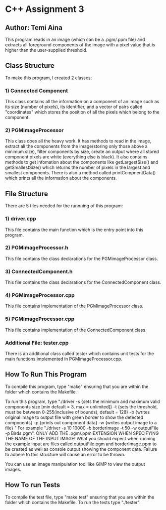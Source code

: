 # C++ Assignment 3

## Author: Temi Aina

This program reads in an image (which can be a .pgm/.ppm file) and extracts all foreground components of the image with a pixel value that is higher than the user-supplied threshold.

## Class Structure

To make this program, I created 2 classes:

### 1) Connected Component

This class contains all the information on a component of an image such as its size (number of pixels), its identifier, and a vector of pairs called "coordinates" which stores the position of all the pixels which belong to the component.

### 2) PGMimageProcessor

This class does all the heavy work. It has methods to read in the image, extract all the components from the image(storing only those above a minimum size), filter components by size, create an output where all stored component pixels are white (everything else is black). It also contains methods to get infomation about the components like getLargestSize() and getSmallestSize() which returns the number of pixels in the largest and smallest components. There is also a method called printCompnentData() which prints all the information about the components.

## File Structure

There are 5 files needed for the runnning of this program:

### 1) driver.cpp

This file contains the main function which is the entry point into this program.

### 2) PGMimageProcessor.h

This file contains the class declarations for the PGMimageProcessor class.

### 3) ConnectedComponent.h

This file contains the class declarations for the ConnectedComponent class.

### 4) PGMimageProcessor.cpp

This file contains implementation of the PGMimageProcessor class.

### 5) PGMimageProcessor.cpp

This file contains implementation of the ConnectedComponent class.

### Additional File: tester.cpp

There is an additional class called tester which contains unit tests for the main functions implemented in PGMimageProcessor.cpp.

## How To Run This Program

To compile this program, type "make" ensuring that you are within the folder which contains the Makefile.

To run this program, type "./driver -s <int> <int> {sets the minimum and maximum valid components size [min default = 3, max = unlimited]} -t <int> {sets the threshold, must be between 0-255(inclusive of bounds), default = 128} -b <outPGMfile> {writes original image to output file with green border to show the detected components}  -p {prints out component data} -w <outFileName> {writes output image to a file} <inputImageName>"
For example "./driver -s 10 10000 -b borderImage -t 50 -w outputFile -p Birds.pgm". 
ONLY ADD THE .pgm/.ppm EXTENSION WHEN SPECIFYING THE NAME OF THE INPUT IMAGE! 
What you should expect when running the example input are files called outputFile.pgm and borderImage.ppm to be created as well as console output showing the component data.
Failure to adhere to this structure will cause an error to be thrown.

You can use an image manipulation tool like GIMP to view the output images.

## How To run Tests

To compile the test file, type "make test" ensuring that you are within the folder which contains the Makefile. 
To run the tests type "./tester".